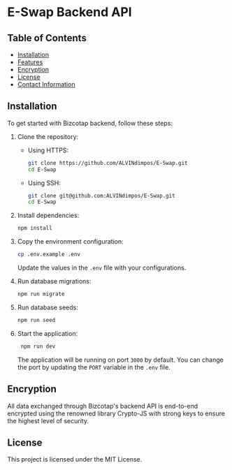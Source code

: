 #  E-Swap Backend API


## Table of Contents
- [Installation](#installation)
- [Features](#features)
- [Encryption](#encryption)
- [License](#license)
- [Contact Information](#contact-information)

## Installation

To get started with Bizcotap backend, follow these steps:

1. Clone the repository:

    - Using HTTPS:
        ```bash
        git clone https://github.com/ALVINdimpos/E-Swap.git
        cd E-Swap
        ```
        
    - Using SSH:
        ```bash
        git clone git@github.com:ALVINdimpos/E-Swap.git
        cd E-Swap
        ```

2. Install dependencies:
    ```bash
    npm install
    ```

3. Copy the environment configuration:
    ```bash
    cp .env.example .env
    ```
   Update the values in the `.env` file with your configurations.

4. Run database migrations:
   ```bash
   npm run migrate
   ```

5. Run database seeds:
   ```bash
   npm run seed
   ```

6. Start the application:
   ```bash
    npm run dev
    ```
    The application will be running on port `3000` by default. You can change the port by updating the `PORT` variable in the `.env` file.

## Encryption

All data exchanged through Bizcotap's backend API is end-to-end encrypted using the renowned library Crypto-JS with strong keys to ensure the highest level of security.

## License

This project is licensed under the MIT License.

